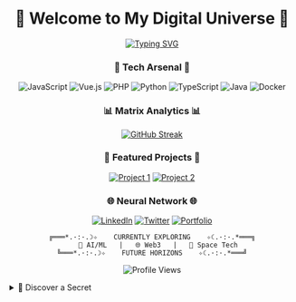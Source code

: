 <!-- Title Banner -->
<div align="center">
  
# 👾 Welcome to My Digital Universe 👾

</div>

<div align="center">
  <a href="https://git.io/typing-svg">
    <img src="https://readme-typing-svg.herokuapp.com?font=Fira+Code&pause=1000&color=00F7FF&random=false&width=435&lines=Full+Stack+Developer;Tech+Enthusiast;Innovation+Explorer;Code+Artist" alt="Typing SVG">
  </a>
</div>

<!-- Tech Stack Animation -->
<div align="center">
  
### 🌌 Tech Arsenal 🌌

![JavaScript](https://img.shields.io/badge/-JavaScript-black?style=for-the-badge&logo=javascript&logoColor=F7DF1E)
![Vue.js](https://img.shields.io/badge/-Vue.js-black?style=for-the-badge&logo=vue.js&logoColor=4FC08D)
![PHP](https://img.shields.io/badge/-PHP-black?style=for-the-badge&logo=php&logoColor=777BB4)
![Python](https://img.shields.io/badge/-Python-black?style=for-the-badge&logo=python&logoColor=3776AB)
![TypeScript](https://img.shields.io/badge/-TypeScript-black?style=for-the-badge&logo=typescript&logoColor=007ACC)
![Java](https://img.shields.io/badge/-Java-black?style=for-the-badge&logo=openjdk&logoColor=white)
![Docker](https://img.shields.io/badge/-Docker-black?style=for-the-badge&logo=docker&logoColor=2496ED)

</div>

<!-- Matrix-style Stats -->
<div align="center">
  
### 📊 Matrix Analytics 📊

<!--
[![GitHub Stats](https://github-readme-stats.vercel.app/api?username=miltonrey&show_icons=true&theme=radical&hide_border=true)](https://github.com/miltonrey)

[![Top Languages](https://github-readme-stats.vercel.app/api/top-langs/?username=YourUsername&layout=compact&theme=radical&hide_border=true)](https://github.com/miltonrey)-->

[![GitHub Streak](https://github-readme-streak-stats.herokuapp.com/?user=miltonrey&theme=radical&hide_border=true)](https://github.com/miltonrey)

</div>

<!-- Projects Showcase -->
<div align="center">
  
### 🚀 Featured Projects 🚀

[![Project 1](https://github-readme-stats.vercel.app/api/pin/?username=miltonrey&repo=project1&theme=radical&hide_border=true)](https://github.com/miltonrey/project1)
[![Project 2](https://github-readme-stats.vercel.app/api/pin/?username=miltonrey&repo=project2&theme=radical&hide_border=true)](https://github.com/miltonrey/project2)

</div>


<!-- Connect Section -->
<div align="center">
  
### 🌐 Neural Network 🌐

[![LinkedIn](https://img.shields.io/badge/LinkedIn-Connect-0077B5?style=for-the-badge&logo=linkedin)](https://linkedin.com/in/miltonrey)
[![Twitter](https://img.shields.io/badge/Twitter-Follow-1DA1F2?style=for-the-badge&logo=twitter)](https://twitter.com/miltonrey)
[![Portfolio](https://img.shields.io/badge/Portfolio-Visit-FF4088?style=for-the-badge&logo=google-chrome)](https://your-portfolio.com)

</div>

<!-- Footer -->
<div align="center">

```ascii
╔═══*.·:·.☽✧    CURRENTLY EXPLORING    ✧☾.·:·.*═══╗
   🤖 AI/ML   |   🌐 Web3   |   🚀 Space Tech
╚═══*.·:·.☽✧    FUTURE HORIZONS    ✧☾.·:·.*═══╝
```

![Profile Views](https://komarev.com/ghpvc/?username=miltonrey&color=blueviolet&style=flat-square)

</div>

<!-- Easter Egg -->
<details>
<summary>🔮 Discover a Secret</summary>
<br>
  
```javascript
const life = {
  code: ['JavaScript', 'Python', 'TypeScript', 'Vue.js', 'Java'],
  architecture: ['microservices', 'event-driven', 'design patterns'],
  challenge: 'Building the future, one commit at a time',
  
  daily: async () => {
    await learn('New Technologies');
    await build('Amazing Projects');
    await contribute('Open Source');
    await inspire('Fellow Developers');
  }
};
```
</details>

